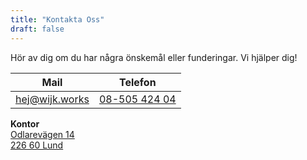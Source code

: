 ```yaml
---
title: "Kontakta Oss"
draft: false
---
```


Hör av dig om du har några önskemål eller funderingar. Vi hjälper dig!

| Mail           | Telefon                           |
| -------------- | --------------------------------- |
| hej@wijk.works | [08-505 424 04](tel:+46850542404) |

**Kontor**\
[Odlarevägen 14\
226 60 Lund](https://goo.gl/maps/FoQ4PonX66F4qDUy8)
